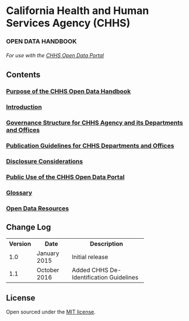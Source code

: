# California Health and Human Services Agency (CHHS)

### OPEN DATA HANDBOOK

###### For use with the [CHHS Open Data Portal](https://chhs.data.ca.gov/ "CHHS Open Data Portal")

## Contents

### [Purpose of the CHHS Open Data Handbook](index.md)

### [Introduction](1_introduction.md)

### [Governance Structure for CHHS Agency and its Departments and Offices](2_governance.md)

### [Publication Guidelines for CHHS Departments and Offices](3_guidelines.md)

### [Disclosure Considerations](4_disclosure.md)

### [Public Use of the CHHS Open Data Portal](5_use.md)

### [Glossary](6_glossary.md)

### [Open Data Resources](7_resources.md)

## Change Log

<table style="width:75%">
  <tr>
    <th>Version</th>
    <th>Date</th>
    <th>Description</th>
  </tr>
  <tr>
    <td>1.0</td>
    <td>January 2015</td>
    <td>Initial release</td>
  </tr>
  <tr>
    <td>1.1</td>
    <td>October 2016</td>
    <td>Added CHHS De-Identification Guidelines</td>
  </tr>
</table>

## License

Open sourced under the [MIT license](LICENSE.md).
